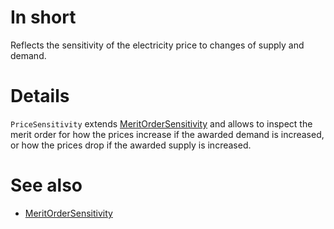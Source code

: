 # In short

Reflects the sensitivity of the electricity price to changes of supply and demand.

# Details

`PriceSensitivity` extends [MeritOrderSensitivity](./MeritOrderSensitivity.md) and allows to inspect the merit order for how the prices increase if the awarded demand is increased, or how the prices drop if the awarded supply is increased. 

# See also

* [MeritOrderSensitivity](./MeritOrderSensitivity.md)